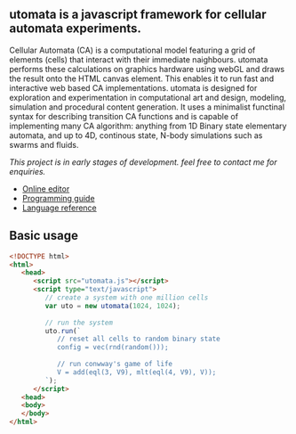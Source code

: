 
## utomata is a javascript framework for cellular automata experiments.

Cellular Automata (CA) is a computational model featuring a grid of elements (cells) that interact with their immediate naighbours. utomata performs these calculations on graphics hardware using webGL and draws the result onto the HTML canvas element. This enables it to run fast and interactive web based CA implementations. utomata is designed for exploration and experimentation in computational art and design, modeling, simulation and procedural content generation. It uses a minimalist functinal syntax for describing transition CA functions and is capable of implementing many CA algorithm: anything from 1D Binary state elementary automata, and up to 4D, continous state, N-body simulations such as swarms and fluids.

*This project is in early stages of development. feel free to contact me for enquiries.* 

* [Online editor](https://soogbet.github.io/utomata)
* [Programming guide](https://github.com/soogbet/utomata/wiki/Programming-guide)
* [Language reference](https://github.com/soogbet/utomata/wiki/Language-reference)

## Basic usage

```html
<!DOCTYPE html>
<html>
   <head>
      <script src="utomata.js"></script>
      <script type="text/javascript">
         // create a system with one million cells
         var uto = new utomata(1024, 1024);
         
         // run the system
         uto.run(`
            // reset all cells to random binary state
            config = vec(rnd(random()));
         
            // run conwway's game of life
            V = add(eql(3, V9), mlt(eql(4, V9), V));
         `);
      </script>
   <head>
   <body>
   </body>
</html>
```
